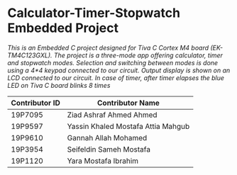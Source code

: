 # Calculator-Timer-Stopwatch Embedded Project #
_This is an Embedded C project designed for Tiva C Cortex M4 board (EK-TM4C123GXL). The project is a three-mode app offering calculator, timer and stopwatch modes. Selection and switching between modes is done using a 4*4 keypad connected to our circuit. Output display is shown on an LCD connected to our circuit. In case of timer, after timer elapses the blue LED on Tiva C board blinks 8 times_

Contributor ID | Contributor Name 
------------- | -------------
19P7095  | Ziad Ashraf Ahmed Ahmed
19P9597  | Yassin Khaled Mostafa Attia Mahgub
19P9610 | Gannah Allah Mohamed
19P3954 | Seifeldin Sameh Mostafa
19P1120  | Yara Mostafa Ibrahim


 
